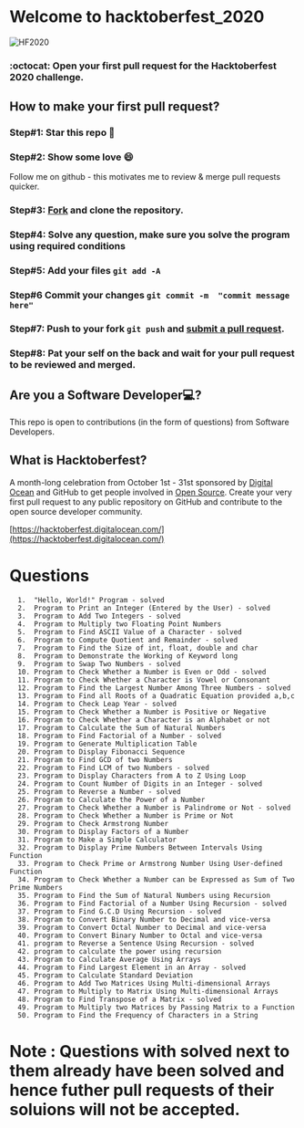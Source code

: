 # Welcome to hacktoberfest_2020

<img alt="HF2020" src="https://github.com/thisispratt/hacktoberfest_2020/blob/master/public/HF2020%20Events%20640x360%20Centered.png">

### :octocat: Open your first pull request for the Hacktoberfest 2020 challenge.


## How to make your first pull request?

### Step#1: Star this repo 🌟

### Step#2: Show some love 😄
Follow me on github - this motivates me to review & merge pull requests quicker.

### Step#3: [Fork](https://github.com/SreenivasDheeraj/Python-Beginners/fork) and clone the repository.

### Step#4: Solve any question, make sure you solve the program using required conditions
       
### Step#5: Add your files `git add -A`

### Step#6 Commit your changes `git commit -m  "commit message here"`

### Step#7: Push to your fork `git push` and [submit a pull request](https://github.com/SreenivasDheeraj/Python-Beginners/compare).
                 
### Step#8: Pat your self on the back and wait for your pull request to be reviewed and merged.

## Are you a Software Developer💻?
This repo is open to contributions (in the form of questions) from Software Developers.

## What is Hacktoberfest?
A month-long celebration from October 1st - 31st sponsored by [Digital Ocean](https://hacktoberfest.digitalocean.com/) and GitHub to get people involved in [Open Source](https://github.com/open-source). Create your very first pull request to any public repository on GitHub and contribute to the open source developer community.

[https://hacktoberfest.digitalocean.com/](https://hacktoberfest.digitalocean.com/)


# Questions
                                            
      1.  "Hello, World!" Program - solved
      2.  Program to Print an Integer (Entered by the User) - solved
      3.  Program to Add Two Integers - solved
      4.  Program to Multiply two Floating Point Numbers
      5.  Program to Find ASCII Value of a Character - solved
      6.  Program to Compute Quotient and Remainder - solved
      7.  Program to Find the Size of int, float, double and char
      8.  Program to Demonstrate the Working of Keyword long
      9.  Program to Swap Two Numbers - solved
      10. Program to Check Whether a Number is Even or Odd - solved
      11. Program to Check Whether a Character is Vowel or Consonant
      12. Program to Find the Largest Number Among Three Numbers - solved
      13. Program to Find all Roots of a Quadratic Equation provided a,b,c
      14. Program to Check Leap Year - solved
      15. Program to Check Whether a Number is Positive or Negative
      16. Program to Check Whether a Character is an Alphabet or not
      17. Program to Calculate the Sum of Natural Numbers
      18. Program to Find Factorial of a Number - solved
      19. Program to Generate Multiplication Table
      20. Program to Display Fibonacci Sequence
      21. Program to Find GCD of two Numbers
      22. Program to Find LCM of two Numbers - solved
      23. Program to Display Characters from A to Z Using Loop
      24. Program to Count Number of Digits in an Integer - solved
      25. Program to Reverse a Number - solved
      26. Program to Calculate the Power of a Number
      27. Program to Check Whether a Number is Palindrome or Not - solved
      28. Program to Check Whether a Number is Prime or Not
      29. Program to Check Armstrong Number
      30. Program to Display Factors of a Number
      31. Program to Make a Simple Calculator
      32. Program to Display Prime Numbers Between Intervals Using Function
      33. Program to Check Prime or Armstrong Number Using User-defined Function
      34. Program to Check Whether a Number can be Expressed as Sum of Two Prime Numbers
      35. Program to Find the Sum of Natural Numbers using Recursion
      36. Program to Find Factorial of a Number Using Recursion - solved
      37. Program to Find G.C.D Using Recursion - solved
      38. Program to Convert Binary Number to Decimal and vice-versa
      39. Program to Convert Octal Number to Decimal and vice-versa
      40. Program to Convert Binary Number to Octal and vice-versa
      41. program to Reverse a Sentence Using Recursion - solved
      42. program to calculate the power using recursion
      43. Program to Calculate Average Using Arrays
      44. Program to Find Largest Element in an Array - solved
      45. Program to Calculate Standard Deviation
      46. Program to Add Two Matrices Using Multi-dimensional Arrays
      47. Program to Multiply to Matrix Using Multi-dimensional Arrays
      48. Program to Find Transpose of a Matrix - solved
      49. Program to Multiply two Matrices by Passing Matrix to a Function
      50. Program to Find the Frequency of Characters in a String
      
        
# Note : Questions with solved next to them already have been solved and hence futher pull requests of their soluions will not be accepted.
